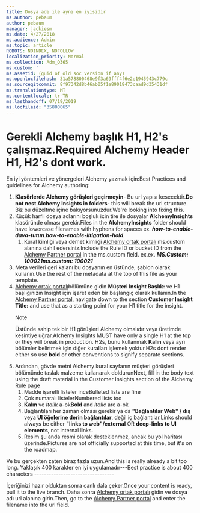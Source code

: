 ```yaml
---
title: Dosya adı ile aynı en iyisidir
ms.author: pebaum
author: pebaum
manager: jackiesm
ms.date: 4/27/2018
ms.audience: Admin
ms.topic: article
ROBOTS: NOINDEX, NOFOLLOW
localization_priority: Normal
ms.collection: Adm_O365
ms.custom: ''
ms.assetid: (guid of old soc version if any)
ms.openlocfilehash: 31a578800468e9f3a69fff4f6e2e1945943c779c
ms.sourcegitcommit: 8f97342d8b46ab05f1e89018473caad9d35431df
ms.translationtype: MT
ms.contentlocale: tr-TR
ms.lasthandoff: 07/19/2019
ms.locfileid: "35800065"
---
```

# <a name="required-alchemy-header-h1-h2s-dont-work"></a><span data-ttu-id="38c04-102">Gerekli Alchemy başlık H1, H2's çalışmaz.</span><span class="sxs-lookup"><span data-stu-id="38c04-102">Required Alchemy Header H1, H2's dont work.</span></span>
<span data-ttu-id="38c04-103">En iyi yöntemleri ve yönergeleri Alchemy yazmak için:</span><span class="sxs-lookup"><span data-stu-id="38c04-103">Best Practices and guidelines for Alchemy authoring:</span></span>

1. <span data-ttu-id="38c04-104">**Klasörlerde Alchemy görüşleri geçirmeyin**- Bu url yapısı kesecektir.</span><span class="sxs-lookup"><span data-stu-id="38c04-104">**Do not nest Alchemy Insights in folders**- this will break the url structure.</span></span> <span data-ttu-id="38c04-105">Biz bu düzeltme içine bakıyorsunuzdur.</span><span class="sxs-lookup"><span data-stu-id="38c04-105">We're looking into fixing this.</span></span>
1. <span data-ttu-id="38c04-106">Küçük harfli dosya adlarını boşluk için tire ile dosyalar **AlchemyInsights** klasöründe olması gerekir.</span><span class="sxs-lookup"><span data-stu-id="38c04-106">Files in the **AlchemyInsights** folder should have lowercase filenames with hyphens for spaces ex.</span></span> <span data-ttu-id="38c04-107">***how-to-enable-dava-tutun***.</span><span class="sxs-lookup"><span data-stu-id="38c04-107">***how-to-enable-litigation-hold***.</span></span>
    1. <span data-ttu-id="38c04-108">Kural kimliği veya demet kimliği [Alchemy ortak portalı](https://alchemyportal.azurewebsites.net) ms.custom alanına dahil edersiniz.</span><span class="sxs-lookup"><span data-stu-id="38c04-108">Include the Rule ID or bucket ID from the [Alchemy Partner portal](https://alchemyportal.azurewebsites.net) in the ms.custom field.</span></span> <span data-ttu-id="38c04-109">ex.</span><span class="sxs-lookup"><span data-stu-id="38c04-109">ex.</span></span> <span data-ttu-id="38c04-110">***MS.Custom: 100021***</span><span class="sxs-lookup"><span data-stu-id="38c04-110">***ms.custom: 100021***</span></span>
1. <span data-ttu-id="38c04-111">Meta verileri geri kalanı bu dosyanın en üstünde, şablon olarak kullanın.</span><span class="sxs-lookup"><span data-stu-id="38c04-111">Use the rest of the metadata at the top of this file as your template.</span></span>
1. <span data-ttu-id="38c04-112">[Alchemy ortak portalı](https://alchemyportal.azurewebsites.net)bölümüne gidin **Müşteri Insight Başlık:** ve H1 başlığınızın Insight için işaret eden bir başlangıç olarak kullanın.</span><span class="sxs-lookup"><span data-stu-id="38c04-112">In the [Alchemy Partner portal](https://alchemyportal.azurewebsites.net), navigate down to the section **Customer Insight Title:** and use that as a starting point for your H1 title for the insight.</span></span> 
    > [!NOTE]
    > <span data-ttu-id="38c04-113">Üstünde sahip tek bir H1 görüşleri Alchemy olmalıdır veya üretimde kesintiye uğrar.</span><span class="sxs-lookup"><span data-stu-id="38c04-113">Alchemy Insights MUST have only a single H1 at the top or they will break in production.</span></span> <span data-ttu-id="38c04-114">H2s, bunu kullanmak **Kalın** veya ayrı bölümler belirtmek için diğer kuralları işlemek yoktur.</span><span class="sxs-lookup"><span data-stu-id="38c04-114">H2s dont render either so use **bold** or other conventions to signify separate sections.</span></span>
1. <span data-ttu-id="38c04-115">Ardından, gövde metni Alchemy kural sayfanın müşteri görüşleri bölümünde taslak malzeme kullanarak doldurun</span><span class="sxs-lookup"><span data-stu-id="38c04-115">Next, fill in the body text using the draft material in the Customer Insights section of the Alchemy Rule page</span></span>
    1. <span data-ttu-id="38c04-116">Madde işaretli listeler ince</span><span class="sxs-lookup"><span data-stu-id="38c04-116">Bulleted lists are fine</span></span>
    1. <span data-ttu-id="38c04-117">Çok numaralı listeler</span><span class="sxs-lookup"><span data-stu-id="38c04-117">Numbered lists too</span></span>
    1. <span data-ttu-id="38c04-118">**Kalın** ve *İtalik* a-ok</span><span class="sxs-lookup"><span data-stu-id="38c04-118">**Bold** and *italic* are a-ok</span></span>
    1. <span data-ttu-id="38c04-119">Bağlantıları her zaman olması gerekir ya da **"Bağlantılar Web" / dış** veya **UI öğelerine derin bağlantılar**, değil iç bağlantılar.</span><span class="sxs-lookup"><span data-stu-id="38c04-119">Links should always be either **"links to web"/external** OR **deep-links to UI elements**, not internal links.</span></span>
    1. <span data-ttu-id="38c04-120">Resim şu anda resmi olarak desteklenmez, ancak bu yol haritası üzerinde.</span><span class="sxs-lookup"><span data-stu-id="38c04-120">Pictures are not officially supported at this time, but it's on the roadmap.</span></span>

<span data-ttu-id="38c04-121">Ve bu gerçekten zaten biraz fazla uzun.</span><span class="sxs-lookup"><span data-stu-id="38c04-121">And this is really already a bit too long.</span></span> <span data-ttu-id="38c04-122">Yaklaşık 400 karakter en iyi uygulamadır---</span><span class="sxs-lookup"><span data-stu-id="38c04-122">Best practice is about 400 characters ---------------------------------</span></span>

<span data-ttu-id="38c04-123">İçeriğinizi hazır olduktan sonra canlı dala çeker.</span><span class="sxs-lookup"><span data-stu-id="38c04-123">Once your content is ready, pull it to the live branch.</span></span> <span data-ttu-id="38c04-124">Daha sonra [Alchemy ortak portalı](https://alchemyportal.azurewebsites.net) gidin ve dosya adı url alanına girin.</span><span class="sxs-lookup"><span data-stu-id="38c04-124">Then, go to the [Alchemy Partner portal](https://alchemyportal.azurewebsites.net) and enter the filename into the url field.</span></span> 